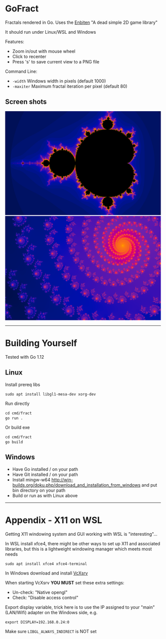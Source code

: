 # GoFract
Fractals rendered in Go. Uses the [Enbiten](https://ebiten.org/) "A dead simple 2D game library"

It should run under Linux/WSL and Windows

Features:
- Zoom in/out with mouse wheel
- Click to recenter
- Press 's' to save current view to a PNG file

Command Line:
- `-width` Windows width in pixels (default 1000)
- `-maxiter` Maximum fractal iteration per pixel (default 80)

## Screen shots
![](https://raw.githubusercontent.com/benc-uk/gofract/master/img/manelbrot-1.png)
![](https://raw.githubusercontent.com/benc-uk/gofract/master/img/julia2.png)

---

# Building Yourself
Tested with Go 1.12

## Linux 

Install prereq libs
```
sudo apt install libgl1-mesa-dev xorg-dev
```

Run directly
```
cd cmd/fract
go run .
```

Or build exe
```
cd cmd/fract
go build
```

## Windows
- Have Go installed / on your path
- Have Git installed / on your path
- Install mingw-w64 http://win-builds.org/doku.php/download_and_installation_from_windows and put bin directory on your path
- Build or run as with Linux above

---

# Appendix - X11 on WSL

Getting X11 windowing system and GUI working with WSL is "interesting"...

In WSL install xfce4, there might be other ways to set up X11 and associated libraries, but this is a lightweight windowing manager which meets most needs
```
sudo apt install xfce4 xfce4-terminal
```

In Windows download and install [VcXsrv](https://sourceforge.net/projects/vcxsrv/)

When starting VcXsrv **YOU MUST** set these extra settings:
- Un-check: "Native opengl"
- Check: "Disable access control"


Export display variable, trick here is to use the IP assigned to your "main" (LAN/Wifi) adapter on the Windows side, e.g.
```
export DISPLAY=192.168.0.24:0
```

Make sure `LIBGL_ALWAYS_INDIRECT` is NOT set
